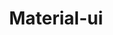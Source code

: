 ---
cloudinary_convert: false
published: published
slug: material-ui
title: Material-ui
start: January 01, 2000
---